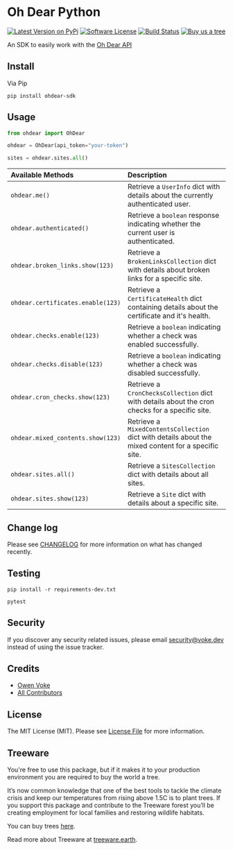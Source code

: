 # Oh Dear Python

[![Latest Version on PyPi][ico-version]][link-pypi]
[![Software License][ico-license]](LICENSE.md)
[![Build Status][ico-github-actions]][link-github-actions]
[![Buy us a tree][ico-treeware-gifting]][link-treeware-gifting]

An SDK to easily work with the [Oh Dear API](https://ohdear.app/docs/integrations/the-oh-dear-api)

## Install

Via Pip

```shell
pip install ohdear-sdk
```

## Usage

```python
from ohdear import OhDear

ohdear = OhDear(api_token="your-token")

sites = ohdear.sites.all()
```

| Available Methods                 | Description                                                                                         |
|:----------------------------------|:----------------------------------------------------------------------------------------------------|
| `ohdear.me()`                     | Retrieve a `UserInfo` dict with details about the currently authenticated user.                     |
| `ohdear.authenticated()`          | Retrieve a `boolean` response indicating whether the current user is authenticated.                 |
| `ohdear.broken_links.show(123)`   | Retrieve a `BrokenLinksCollection` dict with details about broken links for a specific site.        |
| `ohdear.certificates.enable(123)` | Retrieve a `CertificateHealth` dict containing details about the certificate and it's health.       |
| `ohdear.checks.enable(123)`       | Retrieve a `boolean` indicating whether a check was enabled successfully.                           |
| `ohdear.checks.disable(123)`      | Retrieve a `boolean` indicating whether a check was disabled successfully.                          |
| `ohdear.cron_checks.show(123)`    | Retrieve a `CronChecksCollection` dict with details about the cron checks for a specific site.      |
| `ohdear.mixed_contents.show(123)` | Retrieve a `MixedContentsCollection` dict with details about the mixed content for a specific site. |
| `ohdear.sites.all()`              | Retrieve a `SitesCollection` dict with details about all sites.                                     |
| `ohdear.sites.show(123)`          | Retrieve a `Site` dict with details about a specific site.                                          |

## Change log

Please see [CHANGELOG](CHANGELOG.md) for more information on what has changed recently.

## Testing

```shell
pip install -r requirements-dev.txt

pytest
```

## Security

If you discover any security related issues, please email security@voke.dev instead of using the issue tracker.

## Credits

- [Owen Voke][link-author]
- [All Contributors][link-contributors]

## License

The MIT License (MIT). Please see [License File](LICENSE.md) for more information.

## Treeware

You're free to use this package, but if it makes it to your production environment you are required to buy the world a tree.

It’s now common knowledge that one of the best tools to tackle the climate crisis and keep our temperatures from rising above 1.5C is to plant trees. If you support this package and contribute to the Treeware forest you’ll be creating employment for local families and restoring wildlife habitats.

You can buy trees [here][link-treeware-gifting].

Read more about Treeware at [treeware.earth][link-treeware].

[ico-version]: https://img.shields.io/pypi/v/ohdear-sdk.svg?style=flat-square
[ico-license]: https://img.shields.io/badge/license-MIT-brightgreen.svg?style=flat-square
[ico-github-actions]: https://img.shields.io/github/workflow/status/owenvoke/ohdear-python-sdk/Tests.svg?style=flat-square
[ico-treeware-gifting]: https://img.shields.io/badge/Treeware-%F0%9F%8C%B3-lightgreen?style=flat-square

[link-pypi]: https://pypi.org/project/ohdear-sdk
[link-github-actions]: https://github.com/owenvoke/ohdear-python-sdk/actions
[link-treeware]: https://treeware.earth
[link-treeware-gifting]: https://ecologi.com/owenvoke?gift-trees
[link-author]: https://github.com/owenvoke
[link-contributors]: https://github.com/owenvoke/ohdear-python-sdk/contributors
